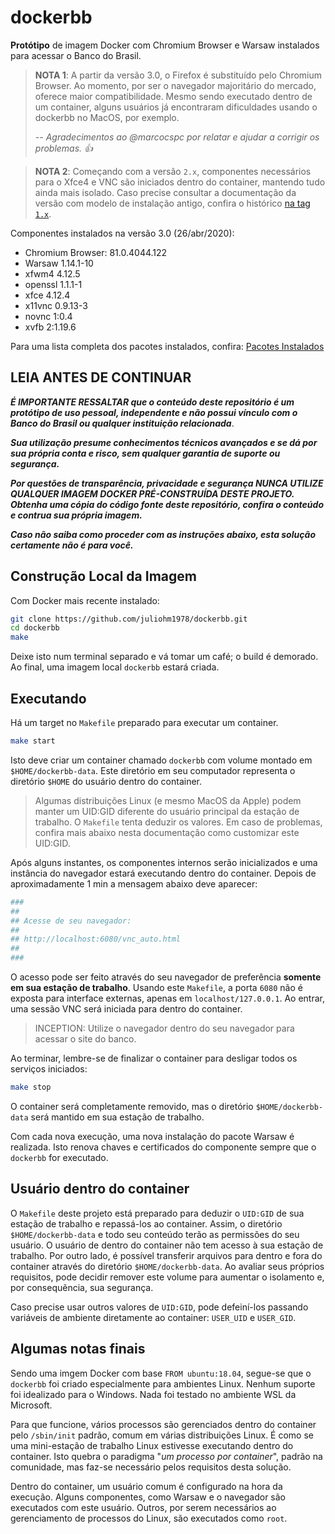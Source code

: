 # dockerbb

**Protótipo** de imagem Docker com Chromium Browser e Warsaw instalados para acessar o Banco do Brasil.

> **NOTA 1**: A partir da versão 3.0, o Firefox é substituído pelo Chromium Browser. Ao momento, por ser o navegador majoritário do mercado, oferece maior compatibilidade. Mesmo sendo executado dentro de um container, alguns usuários já encontraram dificuldades usando o dockerbb no MacOS, por exemplo.
>
> *-- Agradecimentos ao @marcocspc por relatar e ajudar a corrigir os problemas. :+1:*

> **NOTA 2**: Começando com a versão `2.x`, componentes necessários para o Xfce4 e VNC são iniciados dentro do container, mantendo tudo ainda mais isolado. Caso precise consultar a documentação da versão com modelo de instalação antigo, confira o histórico [na tag `1.x`](https://github.com/juliohm1978/dockerbb/tree/v1.0).

Componentes instalados na versão 3.0 (26/abr/2020):

* Chromium Browser: 81.0.4044.122
* Warsaw 1.14.1-10
* xfwm4 4.12.5
* openssl 1.1.1-1
* xfce 4.12.4
* x11vnc 0.9.13-3
* novnc 1:0.4
* xvfb 2:1.19.6

Para uma lista completa dos pacotes instalados, confira: [Pacotes Instalados](installed-packages.md)

## LEIA ANTES DE CONTINUAR

***É IMPORTANTE RESSALTAR que o conteúdo deste repositório é um protótipo de uso pessoal, independente e não possui vínculo com o Banco do Brasil ou qualquer instituição relacionada***.

***Sua utilização presume conhecimentos técnicos avançados e se dá por sua própria conta e risco, sem qualquer garantia de suporte ou segurança.***

***Por questões de transparência, privacidade e segurança NUNCA UTILIZE QUALQUER IMAGEM DOCKER PRÉ-CONSTRUÍDA DESTE PROJETO. Obtenha uma cópia do código fonte deste repositório, confira o conteúdo e contrua sua própria imagem.***

***Caso não saiba como proceder com as instruções abaixo, esta solução certamente não é para você.***

## Construção Local da Imagem

Com Docker mais recente instalado:

```bash
git clone https://github.com/juliohm1978/dockerbb.git
cd dockerbb
make
```

Deixe isto num terminal separado e vá tomar um café; o build é demorado. Ao final, uma imagem local `dockerbb` estará criada.

## Executando

Há um target no `Makefile` preparado para executar um container.

```bash
make start
```

Isto deve criar um container chamado `dockerbb` com volume montado em `$HOME/dockerbb-data`. Este diretório em seu computador representa o diretório `$HOME` do usuário dentro do container.

> Algumas distribuições Linux (e mesmo MacOS da Apple) podem manter um UID:GID diferente do usuário principal da estação de trabalho. O `Makefile` tenta deduzir os valores. Em caso de problemas, confira mais abaixo nesta documentação como customizar este UID:GID.

Após alguns instantes, os componentes internos serão inicializados e uma instância do navegador estará executando dentro do container. Depois de aproximadamente 1 min a mensagem abaixo deve aparecer:

```bash
###
##
## Acesse de seu navegador:
##
## http://localhost:6080/vnc_auto.html
##
###
```

O acesso pode ser feito através do seu navegador de preferência **somente em sua estação de trabalho**. Usando este `Makefile`, a porta `6080` não é exposta para interface externas, apenas em `localhost/127.0.0.1`. Ao entrar, uma sessão VNC será iniciada para dentro do container. 

> INCEPTION: Utilize o navegador dentro do seu navegador para acessar o site do banco.

Ao terminar, lembre-se de finalizar o container para desligar todos os serviços iniciados:

```bash
make stop
```

O container será completamente removido, mas o diretório `$HOME/dockerbb-data` será mantido em sua estação de trabalho.

Com cada nova execução, uma nova instalação do pacote Warsaw é realizada. Isto renova chaves e certificados do componente sempre que o `dockerbb` for executado.

## Usuário dentro do container

O `Makefile` deste projeto está preparado para deduzir o `UID:GID` de sua estação de trabalho e repassá-los ao container. Assim, o diretório `$HOME/dockerbb-data` e todo seu conteúdo terão as permissões do seu usuário. O usuário de dentro do container não tem acesso à sua estação de trabalho. Por outro lado, é possível transferir arquivos para dentro e fora do container através do diretório `$HOME/dockerbb-data`. Ao avaliar seus próprios requisitos, pode decidir remover este volume para aumentar o isolamento e, por consequẽncia, sua segurança.

Caso precise usar outros valores de `UID:GID`, pode defeiní-los passando variáveis de ambiente diretamente ao container: `USER_UID` e `USER_GID`.

## Algumas notas finais

Sendo uma imgem Docker com base `FROM ubuntu:18.04`, segue-se que o `dockerbb` foi criado especialmente para ambientes Linux. Nenhum suporte foi idealizado para o Windows. Nada foi testado no ambiente WSL da Microsoft.

Para que funcione, vários processos são gerenciados dentro do container pelo `/sbin/init` padrão, comum em várias distribuições Linux. É como se uma mini-estação de trabalho Linux estivesse executando dentro do container. Isto quebra o paradigma "*um processo por container*", padrão na comunidade, mas faz-se necessário pelos requisitos desta solução.

Dentro do container, um usuário comum é configurado na hora da execução. Alguns componentes, como Warsaw e o navegador são executados com este usuário. Outros, por serem necessários ao gerenciamento de processos do Linux, são executados como `root`.
